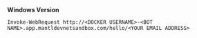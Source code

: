 
**Windows Version**

```
Invoke-WebRequest http://<DOCKER USERNAME>-<BOT NAME>.app.mantldevnetsandbox.com/hello/<YOUR EMAIL ADDRESS>
```

